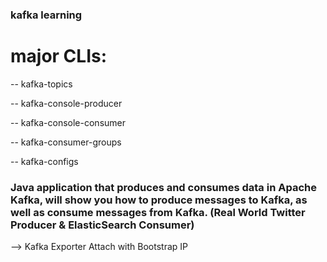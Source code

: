 ### kafka learning



# major CLIs:
-- kafka-topics


-- kafka-console-producer


-- kafka-console-consumer


-- kafka-consumer-groups 


-- kafka-configs

### Java application that produces and consumes data in Apache Kafka, will show you how to produce messages to Kafka, as well as consume messages from Kafka. (Real World Twitter Producer & ElasticSearch Consumer)

--> Kafka Exporter Attach with Bootstrap IP
